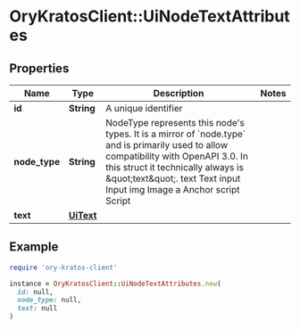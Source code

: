 # OryKratosClient::UiNodeTextAttributes

## Properties

| Name | Type | Description | Notes |
| ---- | ---- | ----------- | ----- |
| **id** | **String** | A unique identifier |  |
| **node_type** | **String** | NodeType represents this node&#39;s types. It is a mirror of &#x60;node.type&#x60; and is primarily used to allow compatibility with OpenAPI 3.0.  In this struct it technically always is \&quot;text\&quot;. text Text input Input img Image a Anchor script Script |  |
| **text** | [**UiText**](UiText.md) |  |  |

## Example

```ruby
require 'ory-kratos-client'

instance = OryKratosClient::UiNodeTextAttributes.new(
  id: null,
  node_type: null,
  text: null
)
```


